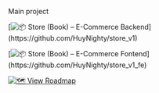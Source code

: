 Main project

[![📦 Store (Book) – E-Commerce Backend](https://img.shields.io/badge/📦_Store_(Book)_(Spring_Boot_Backend)-1E90FF?style=for-the-badge&logo=springboot&logoColor=white)](https://github.com/HuyNighty/store_v1)

[![📦 Store (Book) – E-Commerce Fontend](https://img.shields.io/badge/📦_Store_(Book)_(ReactJs+Vite_Fontend)-1E90FF?style=for-the-badge&logo=react&logoColor=white)](https://github.com/HuyNighty/store_v1_fe)

[![🗺️ View Roadmap](https://img.shields.io/badge/🗺️_E--Commerce_Roadmap-32CD32?style=for-the-badge&logo=github&logoColor=white)](https://github.com/HuyNighty/ecommerce-roadmap)
